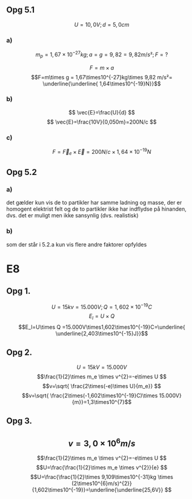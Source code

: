 
## Opg 5.1
$$U=10,0V; d=5,0cm$$
### a)
$$m_{p}=1,67\times10^{-27}kg; a=g=9,82=9,82m/s²; F=?$$


$$F=m\times a$$
$$F=m\times g = 1,67\times10^{-27}kg\times 9,82 m/s²= \underline{\underline{ 1,64\times10^{-19}N}}$$
### b)
$$ \vec{E}=\frac{U}{d} $$
$$ \vec{E}=\frac{10V}{0,050m}=200N/c $$
### c)
$$F=\vec{F}_{e}\times\vec{E}= 200N/c\times 1,64\times10^{-19}N$$
## Opg 5.2
### a)
det gælder kun vis de to partikler har samme ladning og masse, der er homogent elektrist felt og de to partikler ikke har indflydse på hinanden, dvs. det er muligt men ikke sansynlig (dvs. realistisk)
### b)
som der står i 5.2.a kun vis flere andre faktorer opfyldes

# E8
## Opg 1.
$$U=15kv=15.000V; Q=1,602\times10^{-19}C$$
$$E_l=U\times Q $$
$$E_l=U\times Q =15.000V\times1,602\times10^{-19}C=\underline{ \underline{2,403\times10^{-15}J}}$$
## Opg 2.
$$U=15kV=15.000V$$
$$\frac{1}{2}\times m_e \times v^{2}=-e\times U $$
$$v=\sqrt{ \frac{2\times(-e)\times U}{m_e}} $$
$$v=\sqrt{ \frac{2\times(-1,602\times10^{-19}C)\times 15.000V}{m}}=1,3\times10^{7}$$
## Opg 3.
$$v=3,0\times10^{6}m/s $$
---
$$\frac{1}{2}\times m_e \times v^{2}=-e\times U $$
$$U=\frac{\frac{1}{2}\times m_e \times v^{2}}{e} $$
$$U=\frac{\frac{1}{2}\times 9,109\times10^{-31}kg \times (2\times10^{6}m/s)^{2}}{1,602\times10^{-19}}=\underline{\underline{25,6V}} $$


